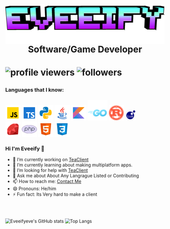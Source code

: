 <img align="left" src='./assets//img/minecraft.png'/>
<h1 align="center">
Software/Game Developer
<h1>



![profile viewers](https://komarev.com/ghpvc/?username=eveeifyeve&label=Profile%20Views&color=04aed9&style=for-the-badge)
![followers](https://img.shields.io/github/followers/eveeifyeve?label=Followers&color=04aed9&style=for-the-badge)

<h3>Languages that I know:<h3>
<p align="left">
<img width="48" height="48" src="./assets/img/JavaScript.png">
<img width="48" height="48" src="./assets/img/TypeScript.png">
<img width="48" height="48" src="./assets/img/Python.png">
<img width="48" height="48" width="48" height="48" src="./assets/img/Java.png">
<img width="48" height="48" src="./assets/img/Kotlin.png">
<img width="64" height="64" src="./assets/img/Go.png"/>
<img width="48" height="48" src="./assets/img/Rust.png">
<img width="32" height="32" src="./assets/img/Lua.png">
<br>
<img width="48" height="48" src="./assets/img/Ruby.png">
<img width="48" height="48" src="./assets/img/Php.png">
<img width="48" height="48" src="./assets/img/Html.png">
<img width="48" height="48" src="./assets/img/Css.png">
</p>

<!-- ![HTML5](https://img.shields.io/badge/html5-%23E34F26.svg?style=for-the-badge&logo=html5&logoColor=white) &nbsp;
![JavaScript](./icons/JavaScript.png)
![Gradle](https://img.shields.io/badge/Gradle-02303A.svg?style=for-the-badge&logo=Gradle&logoColor=white) &nbsp;
![CSS3](https://img.shields.io/badge/css3-%231572B6.svg?style=for-the-badge&logo=css3&logoColor=white) &nbsp;
![Java](./icons/Java.png)
![Rust](./icons/Rust.png)
![TypeScript](./icons/TypeScript.png) -->

### Hi I'm Eveeify 👋

- 🔭 I’m currently working on [ TeaClient ]("https://www.github.com/TeaclientMinecraft")
- 🌱 I’m currently learning about making multiplatform apps.
- 🤔 I’m looking for help with [ TeaClient ]("https://www.discord.gg/teaclient")
- 💬 Ask me about About Any Langrague Listed or Contributing
- 📫 How to reach me: [ Contact Me ](https://eveeifyeve.github.io/eveeifyeve/contact)
- 😄 Pronouns: He/him
- ⚡ Fun fact: Its Very hard to make a client

<br>
<br>


![Eveeifyeve's GitHub stats](https://github-stats-eight-bay.vercel.app/api?username=eveeifyeve&show_icons=true&theme=radical&text_color=AFAFAF&title_color=FFFFFF&icon_color=35CF5C)
![Top Langs](https://github-stats-eight-bay.vercel.app/api/top-langs/?username=eveeifyeve&show_icons=true&theme=radical&text_color=AFAFAF&title_color=FFFFFF&icon_color=35CF5C&layout=compact)


